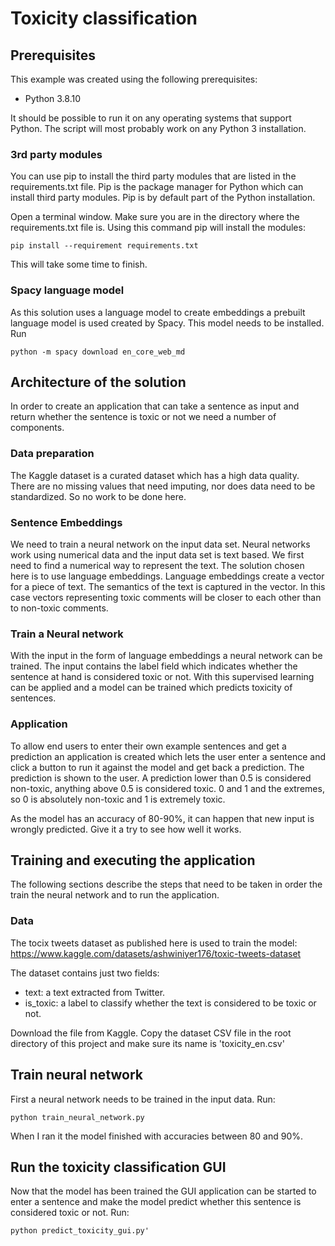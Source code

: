 # Toxicity classification

## Prerequisites

This example was created using the following prerequisites:
- Python 3.8.10

It should be possible to run it on any operating systems that support Python.
The script will most probably work on any Python 3 installation.

### 3rd party modules

You can use pip to install the third party modules that are listed in the requirements.txt file. Pip is the package manager for Python which can install third party modules. Pip is by default part of the Python installation.

Open a terminal window.
Make sure you are in the directory where the requirements.txt file is.
Using this command pip will install the modules:
```console
pip install --requirement requirements.txt
```
This will take some time to finish.

### Spacy language model

As this solution uses a language model to create embeddings a prebuilt language model is used created by Spacy. This model needs to be installed.
Run
```console
python -m spacy download en_core_web_md
```

## Architecture of the solution

In order to create an application that can take a sentence as input and return whether the sentence is toxic or not we need a number of components.

### Data preparation
The Kaggle dataset is a curated dataset which has a high data quality. There are no missing values that need imputing, nor does data need to be standardized. So no work to be done here.

### Sentence Embeddings
We need to train a neural network on the input data set. Neural networks work using numerical data and the input data set is text based. We first need to find a numerical way to represent the text.
The solution chosen here is to use language embeddings. Language embeddings create a vector for a piece of text. The semantics of the text is captured in the vector. In this case vectors representing toxic comments will be closer to each other than to non-toxic comments.

### Train a Neural network
With the input in the form of language embeddings a neural network can be trained. The input contains the label field which indicates whether the sentence at hand is considered toxic or not. With this supervised learning can be applied and a model can be trained which predicts toxicity of sentences.

### Application
To allow end users to enter their own example sentences and get a prediction an application is created which lets the user enter a sentence and click a button to run it against the model and get back a prediction. The prediction is shown to the user. A prediction lower than 0.5 is considered non-toxic, anything above 0.5 is considered toxic. 0 and 1 and the extremes, so 0 is absolutely non-toxic and 1 is extremely toxic.

As the model has an accuracy of 80-90%, it can happen that new input is wrongly predicted. Give it a try to see how well it works.

## Training and executing the application

The following sections describe the steps that need to be taken in order the train the neural network and to run the application.

### Data

The tocix tweets dataset as published here is used to train the model:
https://www.kaggle.com/datasets/ashwiniyer176/toxic-tweets-dataset

The dataset contains just two fields:
- text: a text extracted from Twitter.
- is_toxic: a label to classify whether the text is considered to be toxic or not.

Download the file from Kaggle. Copy the dataset CSV file in the root directory of this project and make sure its name is 'toxicity_en.csv'

## Train neural network

First a neural network needs to be trained in the input data.
Run: 
```console
python train_neural_network.py
```
When I ran it the model finished with accuracies between 80 and 90%.

## Run the toxicity classification GUI

Now that the model has been trained the GUI application can be started to enter a sentence and make the model predict whether this sentence is considered toxic or not.
Run:
```console
python predict_toxicity_gui.py'
```
